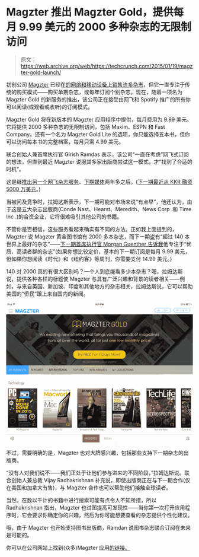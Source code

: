 # Magzter 推出 Magzter Gold，提供每月 9.99 美元的 2000 多种杂志的无限制访问 

> 原文：<https://web.archive.org/web/https://techcrunch.com/2015/01/19/magzter-gold-launch/>

初创公司 [Magzter](https://web.archive.org/web/20221208111115/http://www.magzter.com/) 已经在[的网络和移动设备上销售许多杂志](https://web.archive.org/web/20221208111115/https://beta.techcrunch.com/2013/12/11/digital-magazine-startup-magzter-raises-10m-to-fuel-global-growth/)，但它一直专注于传统的购买模式——购买单期杂志，或每年订阅个别杂志。现在，随着一项名为 Magzter Gold 的新服务的推出，该公司正在接受由网飞和 Spotify 推广的所有你可以阅读(或观看或收听)的订阅模式。

Magzter Gold 将在新版本的 Magzter 应用程序中提供，每月费用为 9.99 美元。它将提供 2000 多种杂志的无限制访问，包括 Maxim、ESPN 和 Fast Company。还有一个名为 Magzter Gold Lite 的选项，你只能选择五本书，但你可以访问每本书的完整档案，每月只需 4.99 美元。

联合创始人兼首席执行官 Girish Ramdas 表示，该公司“一直在考虑”网飞式订阅的想法，但直到最近 Magzter 说服其多家出版商尝试这一模式，才“找到了合适的时机”。

这是继[推出另一个网飞杂志服务](https://web.archive.org/web/20221208111115/https://beta.techcrunch.com/2012/04/03/next-issue-media-launch/)、[下期媒体](https://web.archive.org/web/20221208111115/http://www.nextissue.com/)两年多之后。([下一期最近从 KKR 融资 5000 万美元](https://web.archive.org/web/20221208111115/http://media.kkr.com/media/media_releasedetail.cfm?ReleaseID=885851)。)

当被问及竞争时，拉姆达斯表示，下一期可能对市场来说“有点早”，他还认为，由于这是五大杂志出版商(Conde Nast、Hearst、Meredith、News Corp .和 Time Inc .)的合资企业，它将很难吸引其他公司的书籍。

不管你是否相信，这些服务看起来确实有不同的方法。正如我上面提到的，Magzter 说 Magzter 黄金图书馆有 2000 多本杂志，而下一期[说](https://web.archive.org/web/20221208111115/http://www.nextissue.com/)有“超过 140 本世界上最好的杂志”——[下一期首席执行官 Morgan Guenther 告诉我](https://web.archive.org/web/20221208111115/https://beta.techcrunch.com/2012/07/09/next-issue-media-the-netflix-for-magazines-comes-to-the-ipad/)他专注于“优质、高读者群的杂志”(如果你想比较定价，基本的下一期订阅是每月 9.99 美元，但如果你想阅读《时代》和《纽约客》等周刊，你需要支付 14.99 美元。)

140 对 2000 真的有很大区别吗？一个人到底能看多少本杂志？嗯，拉姆达斯说，提供各种各样的标题使 Magzter 与具有广泛兴趣和背景的读者相关——例如，与来自英国、新加坡、印度和其他地方的杂志相关，拉姆达斯说，它可以帮助美国的“侨民”跟上来自国内的新闻。

![Magzter Gold](img/af2b51dbc7849b81efdc37bd553ce7d8.png)

不过，需要明确的是，Magzter 也对大牌感兴趣，包括那些支持下一期杂志的出版商。

“没有人对我们说不——我们正处于让他们参与进来的不同阶段，”拉姆达斯说。联合创始人兼总裁 Vijay Radhakrishnan 补充说，即使出版商正在与下一期合作(仅在美国和加拿大有售)，与 Magzter 合作也可以帮助他们接触全球读者。

当然，在数以千计的书籍中进行搜索可能有点令人不知所措，所以 Radhakrishnan 指出，Magzter 也试图提高可发现性——当你第一次打开应用程序时，它会要求你确定你的兴趣，然后为你可能想要查看的杂志提供个性化建议。

哦，由于 Magzter 也开始支持图书出版商，Ramdan 说图书杂志联合订阅在未来是可能的。

你可以在公司网站上找到(众多)Magzter 应用[的链接。](https://web.archive.org/web/20221208111115/http://www.magzter.com/)